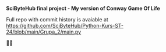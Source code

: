 **SciByteHub final project - My version of Conway Game Of Life**

Full repo with commit history is avaiable at https://github.com/SciByteHub/Python-Kurs-ST-24/blob/main/Grupa_2/main.py

🧫🦠 
